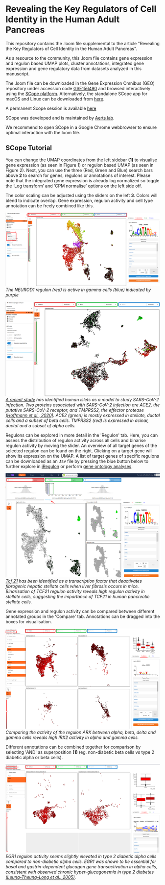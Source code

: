 # Revealing the Key Regulators of Cell Identity in the Human Adult Pancreas

This repository contains the .loom file supplemental to the article "Revealing the Key Regulators of Cell Identity in the Human Adult Pancreas".

As a resource to the community, this .loom file contains gene expression and regulon based UMAP plots, cluster annotations, integrated gene expression and gene regulatory data from datasets analyzed in this manuscript.

The .loom file can be downloaded in the Gene Expression Omnibus (GEO) repository under accession code [GSE156490](https://www.ncbi.nlm.nih.gov/geo/query/acc.cgi?&acc=GSE156490) and browsed interactively using the [SCope platform](http://scope.aertslab.org/#/). Alternatively, the standalone SCope app for macOS and Linux can be downloaded from [here](https://github.com/aertslab/SCope/releases).

A permanent Scope session is available [here](http://scope.aertslab.org/#/PancreasAtlas/*/welcome)

SCope was developed and is maintained by [Aerts lab](https://www.aertslab.org/).

We recommend to open SCope in a Google Chrome webbrowser to ensure optimal interaction with the loom file. 

## SCope Tutorial

You can change the UMAP coordinates from the left sidebar **(1)** to visualise gene expression (as seen in Figure 1)  or regulon based UMAP (as seen in Figure 2).
Next, you can use the three (Red, Green and Blue) search bars above **2** to search for genes, regulons or annotations of interest. 
Please note that the integrated gene expression is already log normalized so toggle the ‘Log transform’ and ‘CPM normalise’ options on the left side off.

The color scaling can be adjusted using the sliders on the left **3**. 
Colors will blend to indicate overlap. Gene expression, regulon activity and cell type annotation can be freely combined like this. 

![alt text](https://github.com/pasquelab/scPancreasAtlas/blob/master/Screenshot_4.png?raw=true)
*The NEUROD1 regulon (red) is active in gamma cells (blue) indicated by purple*

![alt text](https://github.com/pasquelab/scPancreasAtlas/blob/master/Screenshot_4_2.png?raw=true)
*[A recent study](https://www.sciencedirect.com/science/article/pii/S1934590920302824?via%3Dihub) has identified human islets as a model to study SARS-CoV-2 infection. Two proteins associated with SARS-CoV-2 infection are ACE2, the putative SARS-CoV-2 receptor, and TMPRSS2, the effector protease [(Hoffmann et al., 2020)](https://www.sciencedirect.com/science/article/pii/S0092867420302294). ACE2 (green) is mostly expressed in stellate, ductal cells and a subset of beta cells. TMPRSS2 (red) is expressed in acinar, ductal and a subset of alpha cells.* 

Regulons can be explored in more detail in the 'Regulon' tab.
Here, you can assess the distribution of regulon activity across all cells and binarise regulon activity by moving the slider. 
An overview of all target genes of the selected regulon can be found on the right. Clicking on a target gene will show its expression on the UMAP.
A list of target genes of specific regulons can be downloaded as an .tsv file by pressing the blue button below to further explore in [iRegulon](http://iregulon.aertslab.org/) or perform [gene ontology analyses](http://geneontology.org/).   

![alt text](https://github.com/pasquelab/scPancreasAtlas/blob/master/Screenshot_5.png?raw=true)
*[Tcf 21](https://pubmed.ncbi.nlm.nih.gov/31549421/) has been identified as a transcription factor that deactivates fibrogenic hepatic stellate cells when liver fibrosis occurs in mice. Binarisation of TCF21 regulon activity reveals high regulon activity in stellate cells, suggesting the importance of TCF21 in human pancreatic stellate cells.*

Gene expression and regulon activity can be compared between different annotated groups in the 'Compare' tab.
Annotations can be dragged into the boxes for visualisation.

![alt text](https://github.com/pasquelab/scPancreasAtlas/blob/master/Screenshot_6.png?raw=true)
*Comparing the activity of the regulon ARX between alpha, beta, delta and gamma cells reveals high IRX2 activity in alpha and gamma cells.*

Different annotations can be combined together for comparison by selecting 'AND' as superposition **(1)** (eg. non-diabetic beta cells vs type 2 diabetic alpha or beta cells).

![alt text](https://github.com/pasquelab/scPancreasAtlas/blob/master/Screenshot_7.png?raw=true)
*EGR1 regulon activity seems slightly elevated in type 2 diabetic alpha cells compared to non-diabetic alpha cells. EGR1 was shown to be essential for basal and gastrin-dependent glucagon gene transactivation in alpha cells, consistent with observed chronic hyper-glucagonemia in type 2 diabetes [(Leung-Theung-Long et al., 2005)](https://pubmed.ncbi.nlm.nih.gov/15611055/).*
